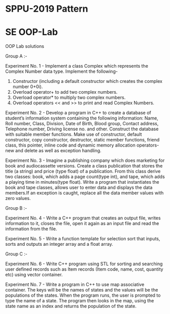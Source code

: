 # SPPU-2019 Pattern
# SE OOP-Lab

OOP Lab solutions

Group A :-

Experiment No. 1 - 
Implement a class Complex which represents the Complex Number data type. Implement the following- 
1. Constructor (including a default constructor which creates the complex number 0+0i). 
2. Overload operator+ to add two complex numbers. 
3. Overload operator* to multiply two complex numbers. 
4. Overload operators << and >> to print and read Complex Numbers.

Experiment No. 2 - 
Develop a program in C++ to create a database of student’s information system containing the following information: Name, Roll number, Class, Division, Date of Birth, Blood group, Contact address, Telephone number, Driving license no. and other. Construct the database with suitable member functions. Make use of constructor, default constructor, copy constructor, destructor, static member functions, friend class, this pointer, inline code and dynamic memory allocation operators-new and delete as well as exception handling.

Experiment No. 3 - 
Imagine a publishing company which does marketing for book and audiocassette versions. Create a class publication that stores the title (a string) and price (type float) of a publication. From this class derive two classes: book, which adds a page count(type int), and tape, which adds a playing time in minutes(type float). Write a program that instantiates the book and tape classes, allows user to enter data and displays the data members.If an exception is caught, replace all the data member values with zero values.

Group B :-

Experiment No. 4 - 
Write a C++ program that creates an output file, writes information to it, closes the file, open it again as an input file and read the information from the file.

Experiment No. 5 - 
Write a function template for selection sort that inputs, sorts and outputs an integer array and a float array.

Group C :-

Experiment No. 6 - 
Write C++ program using STL for sorting and searching user defined records such as Item records (Item code, name, cost, quantity etc) using vector container.

Experiment No. 7 - 
Write a program in C++ to use map associative container. The keys will be the names of states and the values will be the populations of the states. When the program runs, the user is prompted to type the name of a state. The program then looks in the map, using the state name as an index and returns the population of the state.
